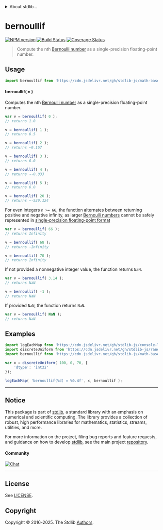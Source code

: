 <!--

@license Apache-2.0

Copyright (c) 2025 The Stdlib Authors.

Licensed under the Apache License, Version 2.0 (the "License");
you may not use this file except in compliance with the License.
You may obtain a copy of the License at

   http://www.apache.org/licenses/LICENSE-2.0

Unless required by applicable law or agreed to in writing, software
distributed under the License is distributed on an "AS IS" BASIS,
WITHOUT WARRANTIES OR CONDITIONS OF ANY KIND, either express or implied.
See the License for the specific language governing permissions and
limitations under the License.

-->


<details>
  <summary>
    About stdlib...
  </summary>
  <p>We believe in a future in which the web is a preferred environment for numerical computation. To help realize this future, we've built stdlib. stdlib is a standard library, with an emphasis on numerical and scientific computation, written in JavaScript (and C) for execution in browsers and in Node.js.</p>
  <p>The library is fully decomposable, being architected in such a way that you can swap out and mix and match APIs and functionality to cater to your exact preferences and use cases.</p>
  <p>When you use stdlib, you can be absolutely certain that you are using the most thorough, rigorous, well-written, studied, documented, tested, measured, and high-quality code out there.</p>
  <p>To join us in bringing numerical computing to the web, get started by checking us out on <a href="https://github.com/stdlib-js/stdlib">GitHub</a>, and please consider <a href="https://opencollective.com/stdlib">financially supporting stdlib</a>. We greatly appreciate your continued support!</p>
</details>

# bernoullif

[![NPM version][npm-image]][npm-url] [![Build Status][test-image]][test-url] [![Coverage Status][coverage-image]][coverage-url] <!-- [![dependencies][dependencies-image]][dependencies-url] -->

> Compute the nth [Bernoulli number][bernoulli-number] as a single-precision floating-point number.

<section class="intro">

<!-- /.intro -->



<section class="usage">

## Usage

```javascript
import bernoullif from 'https://cdn.jsdelivr.net/gh/stdlib-js/math-base-special-bernoullif@deno/mod.js';
```

#### bernoullif( n )

Computes the nth [Bernoulli number][bernoulli-number] as a single-precision floating-point number.

```javascript
var v = bernoullif( 0 );
// returns 1.0

v = bernoullif( 1 );
// returns 0.5

v = bernoullif( 2 );
// returns ~0.167

v = bernoullif( 3 );
// returns 0.0

v = bernoullif( 4 );
// returns ~-0.033

v = bernoullif( 5 );
// returns 0.0

v = bernoullif( 20 );
// returns ~-529.124
```

For even integers `n >= 66`, the function alternates between returning positive and negative infinity, as larger [Bernoulli numbers][bernoulli-number] cannot be safely represented in [single-precision floating-point format][ieee754]

```javascript
var v = bernoullif( 66 );
// returns Infinity

v = bernoullif( 68 );
// returns -Infinity

v = bernoullif( 70 );
// returns Infinity
```

If not provided a nonnegative integer value, the function returns `NaN`.

```javascript
var v = bernoullif( 3.14 );
// returns NaN

v = bernoullif( -1 );
// returns NaN
```

If provided `NaN`, the function returns `NaN`.

```javascript
var v = bernoullif( NaN );
// returns NaN
```

</section>

<!-- /.usage -->

<section class="notes">

</section>

<!-- /.notes -->

<section class="examples">

## Examples

<!-- eslint no-undef: "error" -->

```javascript
import logEachMap from 'https://cdn.jsdelivr.net/gh/stdlib-js/console-log-each-map@deno/mod.js';
import discreteUniform from 'https://cdn.jsdelivr.net/gh/stdlib-js/random-array-discrete-uniform@deno/mod.js';
import bernoullif from 'https://cdn.jsdelivr.net/gh/stdlib-js/math-base-special-bernoullif@deno/mod.js';

var x = discreteUniform( 100, 0, 70, {
    'dtype': 'int32'
});

logEachMap( 'bernoullif(%d) = %0.4f', x, bernoullif );
```

</section>

<!-- /.examples -->

<!-- C interface documentation. -->



<!-- Section for related `stdlib` packages. Do not manually edit this section, as it is automatically populated. -->

<section class="related">

</section>

<!-- /.related -->

<!-- Section for all links. Make sure to keep an empty line after the `section` element and another before the `/section` close. -->


<section class="main-repo" >

* * *

## Notice

This package is part of [stdlib][stdlib], a standard library with an emphasis on numerical and scientific computing. The library provides a collection of robust, high performance libraries for mathematics, statistics, streams, utilities, and more.

For more information on the project, filing bug reports and feature requests, and guidance on how to develop [stdlib][stdlib], see the main project [repository][stdlib].

#### Community

[![Chat][chat-image]][chat-url]

---

## License

See [LICENSE][stdlib-license].


## Copyright

Copyright &copy; 2016-2025. The Stdlib [Authors][stdlib-authors].

</section>

<!-- /.stdlib -->

<!-- Section for all links. Make sure to keep an empty line after the `section` element and another before the `/section` close. -->

<section class="links">

[npm-image]: http://img.shields.io/npm/v/@stdlib/math-base-special-bernoullif.svg
[npm-url]: https://npmjs.org/package/@stdlib/math-base-special-bernoullif

[test-image]: https://github.com/stdlib-js/math-base-special-bernoullif/actions/workflows/test.yml/badge.svg?branch=main
[test-url]: https://github.com/stdlib-js/math-base-special-bernoullif/actions/workflows/test.yml?query=branch:main

[coverage-image]: https://img.shields.io/codecov/c/github/stdlib-js/math-base-special-bernoullif/main.svg
[coverage-url]: https://codecov.io/github/stdlib-js/math-base-special-bernoullif?branch=main

<!--

[dependencies-image]: https://img.shields.io/david/stdlib-js/math-base-special-bernoullif.svg
[dependencies-url]: https://david-dm.org/stdlib-js/math-base-special-bernoullif/main

-->

[chat-image]: https://img.shields.io/gitter/room/stdlib-js/stdlib.svg
[chat-url]: https://app.gitter.im/#/room/#stdlib-js_stdlib:gitter.im

[stdlib]: https://github.com/stdlib-js/stdlib

[stdlib-authors]: https://github.com/stdlib-js/stdlib/graphs/contributors

[umd]: https://github.com/umdjs/umd
[es-module]: https://developer.mozilla.org/en-US/docs/Web/JavaScript/Guide/Modules

[deno-url]: https://github.com/stdlib-js/math-base-special-bernoullif/tree/deno
[deno-readme]: https://github.com/stdlib-js/math-base-special-bernoullif/blob/deno/README.md
[umd-url]: https://github.com/stdlib-js/math-base-special-bernoullif/tree/umd
[umd-readme]: https://github.com/stdlib-js/math-base-special-bernoullif/blob/umd/README.md
[esm-url]: https://github.com/stdlib-js/math-base-special-bernoullif/tree/esm
[esm-readme]: https://github.com/stdlib-js/math-base-special-bernoullif/blob/esm/README.md
[branches-url]: https://github.com/stdlib-js/math-base-special-bernoullif/blob/main/branches.md

[stdlib-license]: https://raw.githubusercontent.com/stdlib-js/math-base-special-bernoullif/main/LICENSE

[bernoulli-number]: https://en.wikipedia.org/wiki/Bernoulli_number

[ieee754]: https://en.wikipedia.org/wiki/IEEE_754-1985

</section>

<!-- /.links -->
